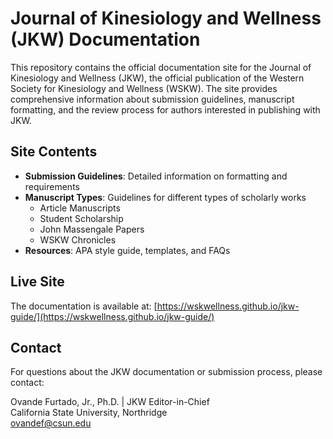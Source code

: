 # Journal of Kinesiology and Wellness (JKW) Documentation

This repository contains the official documentation site for the Journal of Kinesiology and Wellness (JKW), the official publication of the Western Society for Kinesiology and Wellness (WSKW). The site provides comprehensive information about submission guidelines, manuscript formatting, and the review process for authors interested in publishing with JKW.

## Site Contents

- **Submission Guidelines**: Detailed information on formatting and requirements
- **Manuscript Types**: Guidelines for different types of scholarly works
  - Article Manuscripts
  - Student Scholarship
  - John Massengale Papers
  - WSKW Chronicles
- **Resources**: APA style guide, templates, and FAQs

## Live Site

The documentation is available at: [https://wskwellness.github.io/jkw-guide/](https://wskwellness.github.io/jkw-guide/)

## Contact

For questions about the JKW documentation or submission process, please contact:

Ovande Furtado, Jr., Ph.D. | JKW Editor-in-Chief  
California State University, Northridge  
[ovandef@csun.edu](mailto:ovandef@csun.edu)
